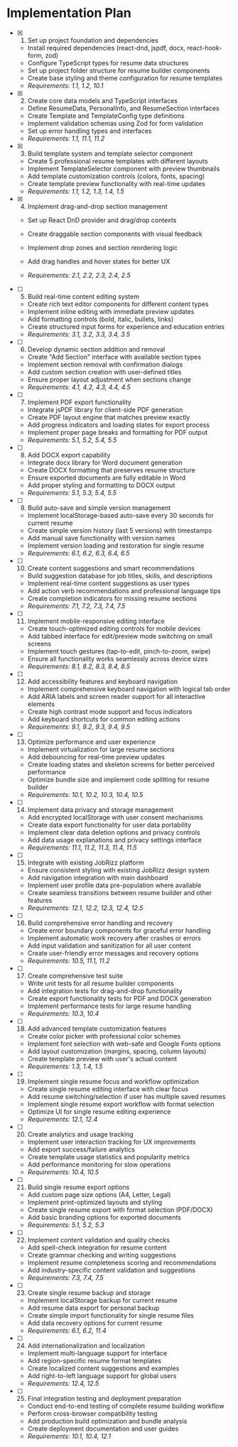 # Implementation Plan

- [x] 1. Set up project foundation and dependencies



  - Install required dependencies (react-dnd, jspdf, docx, react-hook-form, zod)
  - Configure TypeScript types for resume data structures
  - Set up project folder structure for resume builder components
  - Create base styling and theme configuration for resume templates
  - _Requirements: 1.1, 1.2, 10.1_

- [x] 2. Create core data models and TypeScript interfaces



  - Define ResumeData, PersonalInfo, and ResumeSection interfaces
  - Create Template and TemplateConfig type definitions
  - Implement validation schemas using Zod for form validation
  - Set up error handling types and interfaces
  - _Requirements: 1.1, 11.1, 11.2_




- [x] 3. Build template system and template selector component

  - Create 5 professional resume templates with different layouts
  - Implement TemplateSelector component with preview thumbnails
  - Add template customization controls (colors, fonts, spacing)
  - Create template preview functionality with real-time updates
  - _Requirements: 1.1, 1.2, 1.3, 1.4, 1.5_

- [x] 4. Implement drag-and-drop section management




  - Set up React DnD provider and drag/drop contexts
  - Create draggable section components with visual feedback


  - Implement drop zones and section reordering logic
  - Add drag handles and hover states for better UX
  - _Requirements: 2.1, 2.2, 2.3, 2.4, 2.5_

- [ ] 5. Build real-time content editing system
  - Create rich text editor components for different content types
  - Implement inline editing with immediate preview updates
  - Add formatting controls (bold, italic, bullets, links)
  - Create structured input forms for experience and education entries
  - _Requirements: 3.1, 3.2, 3.3, 3.4, 3.5_

- [ ] 6. Develop dynamic section addition and removal
  - Create "Add Section" interface with available section types
  - Implement section removal with confirmation dialogs
  - Add custom section creation with user-defined titles
  - Ensure proper layout adjustment when sections change
  - _Requirements: 4.1, 4.2, 4.3, 4.4, 4.5_

- [ ] 7. Implement PDF export functionality
  - Integrate jsPDF library for client-side PDF generation
  - Create PDF layout engine that matches preview exactly
  - Add progress indicators and loading states for export process
  - Implement proper page breaks and formatting for PDF output
  - _Requirements: 5.1, 5.2, 5.4, 5.5_

- [ ] 8. Add DOCX export capability
  - Integrate docx library for Word document generation
  - Create DOCX formatting that preserves resume structure
  - Ensure exported documents are fully editable in Word
  - Add proper styling and formatting to DOCX output
  - _Requirements: 5.1, 5.3, 5.4, 5.5_

- [ ] 9. Build auto-save and simple version management
  - Implement localStorage-based auto-save every 30 seconds for current resume
  - Create simple version history (last 5 versions) with timestamps
  - Add manual save functionality with version names
  - Implement version loading and restoration for single resume
  - _Requirements: 6.1, 6.2, 6.3, 6.4, 6.5_

- [ ] 10. Create content suggestions and smart recommendations
  - Build suggestion database for job titles, skills, and descriptions
  - Implement real-time content suggestions as user types
  - Add action verb recommendations and professional language tips
  - Create completion indicators for missing resume sections
  - _Requirements: 7.1, 7.2, 7.3, 7.4, 7.5_

- [ ] 11. Implement mobile-responsive editing interface
  - Create touch-optimized editing controls for mobile devices
  - Add tabbed interface for edit/preview mode switching on small screens
  - Implement touch gestures (tap-to-edit, pinch-to-zoom, swipe)
  - Ensure all functionality works seamlessly across device sizes
  - _Requirements: 8.1, 8.2, 8.3, 8.4, 8.5_

- [ ] 12. Add accessibility features and keyboard navigation
  - Implement comprehensive keyboard navigation with logical tab order
  - Add ARIA labels and screen reader support for all interactive elements
  - Create high contrast mode support and focus indicators
  - Add keyboard shortcuts for common editing actions
  - _Requirements: 9.1, 9.2, 9.3, 9.4, 9.5_

- [ ] 13. Optimize performance and user experience
  - Implement virtualization for large resume sections
  - Add debouncing for real-time preview updates
  - Create loading states and skeleton screens for better perceived performance
  - Optimize bundle size and implement code splitting for resume builder
  - _Requirements: 10.1, 10.2, 10.3, 10.4, 10.5_

- [ ] 14. Implement data privacy and storage management
  - Add encrypted localStorage with user consent mechanisms
  - Create data export functionality for user data portability
  - Implement clear data deletion options and privacy controls
  - Add data usage explanations and privacy settings interface
  - _Requirements: 11.1, 11.2, 11.3, 11.4, 11.5_

- [ ] 15. Integrate with existing JobRizz platform
  - Ensure consistent styling with existing JobRizz design system
  - Add navigation integration with main dashboard
  - Implement user profile data pre-population where available
  - Create seamless transitions between resume builder and other features
  - _Requirements: 12.1, 12.2, 12.3, 12.4, 12.5_

- [ ] 16. Build comprehensive error handling and recovery
  - Create error boundary components for graceful error handling
  - Implement automatic work recovery after crashes or errors
  - Add input validation and sanitization for all user content
  - Create user-friendly error messages and recovery options
  - _Requirements: 10.5, 11.1, 11.2_

- [ ] 17. Create comprehensive test suite
  - Write unit tests for all resume builder components
  - Add integration tests for drag-and-drop functionality
  - Create export functionality tests for PDF and DOCX generation
  - Implement performance tests for large resume handling
  - _Requirements: 10.3, 10.4_

- [ ] 18. Add advanced template customization features
  - Create color picker with professional color schemes
  - Implement font selection with web-safe and Google Fonts options
  - Add layout customization (margins, spacing, column layouts)
  - Create template preview with user's actual content
  - _Requirements: 1.3, 1.4, 1.5_

- [ ] 19. Implement single resume focus and workflow optimization
  - Create single resume editing interface with clear focus
  - Add resume switching/selection if user has multiple saved resumes
  - Implement single resume export workflow with format selection
  - Optimize UI for single resume editing experience
  - _Requirements: 12.1, 12.4_

- [ ] 20. Create analytics and usage tracking
  - Implement user interaction tracking for UX improvements
  - Add export success/failure analytics
  - Create template usage statistics and popularity metrics
  - Add performance monitoring for slow operations
  - _Requirements: 10.4, 10.5_

- [ ] 21. Build single resume export options
  - Add custom page size options (A4, Letter, Legal)
  - Implement print-optimized layouts and styling
  - Create single resume export with format selection (PDF/DOCX)
  - Add basic branding options for exported documents
  - _Requirements: 5.1, 5.2, 5.3_

- [ ] 22. Implement content validation and quality checks
  - Add spell-check integration for resume content
  - Create grammar checking and writing suggestions
  - Implement resume completeness scoring and recommendations
  - Add industry-specific content validation and suggestions
  - _Requirements: 7.3, 7.4, 7.5_

- [ ] 23. Create single resume backup and storage
  - Implement localStorage backup for current resume
  - Add resume data export for personal backup
  - Create simple import functionality for single resume files
  - Add data recovery options for current resume
  - _Requirements: 6.1, 6.2, 11.4_

- [ ] 24. Add internationalization and localization
  - Implement multi-language support for interface
  - Add region-specific resume format templates
  - Create localized content suggestions and examples
  - Add right-to-left language support for global users
  - _Requirements: 12.4, 12.5_

- [ ] 25. Final integration testing and deployment preparation
  - Conduct end-to-end testing of complete resume building workflow
  - Perform cross-browser compatibility testing
  - Add production build optimization and bundle analysis
  - Create deployment documentation and user guides
  - _Requirements: 10.1, 10.4, 12.1_